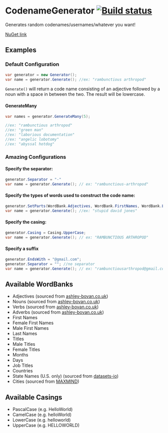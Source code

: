 # CodenameGenerator [![Build status](https://ci.appveyor.com/api/projects/status/1fu843atedo0a2hn/branch/master?svg=true)](https://ci.appveyor.com/project/colinmxs/codenamegenerator/branch/master)
Generates random codenames/usernames/whatever you want!

[NuGet link](https://www.nuget.org/packages/CodenameGenerator)

## Examples
### Default Configuration
```C#
var generator = new Generator();
var name = generator.Generate(); //ex: "rambunctious arthropod"
```
`Generate()` will return a code name consisting of an adjective followed by a noun with a space in between the two. The result will be lowercase.

#### GenerateMany
```C#
var names = generator.GenerateMany(5);

//ex: "rambunctious arthropod"
//ex: "green man"
//ex: "laborious documentation"
//ex: "angelic lobotomy"
//ex: "abyssal hotdog"
```

### Amazing Configurations
#### Specify the separator:
```C#
generator.Separator = "-"
var name = generator.Generate(); // ex: "rambunctious-arthropod"
```
#### Specify the types of words used to construct the code name:
```C#
generator.SetParts(WordBank.Adjectives, WordBank.FirstNames, WordBank.LastNames);
var name = generator.Generate(); //ex: "stupid david jones"
```
#### Specify the casing:
```C#
generator.Casing = Casing.UpperCase;
var name = generator.Generate(); // ex: "RAMBUNCTIOUS ARTHROPOD"
```
#### Specify a suffix 
```C#
generator.EndsWith = "@gmail.com";
generator.Separator = ""; //no separator
var name = generator.Generate(); // ex: "rambunctiousarthropod@gmail.com"
```

## Available WordBanks
+ Adjectives (sourced from [ashley-bovan.co.uk](http://www.ashley-bovan.co.uk/words/partsofspeech.html))
+ Nouns (sourced from [ashley-bovan.co.uk](http://www.ashley-bovan.co.uk/words/partsofspeech.html))
+ Verbs (sourced from [ashley-bovan.co.uk](http://www.ashley-bovan.co.uk/words/partsofspeech.html))
+ Adverbs (sourced from [ashley-bovan.co.uk](http://www.ashley-bovan.co.uk/words/partsofspeech.html))
+ First Names 
 + Female First Names
 + Male First Names
+ Last Names
+ Titles
 + Male Titles
 + Female Titles
+ Months
+ Days
+ Job Titles
+ Countries
+ State Names (U.S. only) (sourced from [datasets-io](https://github.com/datasets-io/us-states-names))
+ Cities (sourced from [MAXMIND](https://www.maxmind.com/en/free-world-cities-database))

## Available Casings
+ PascalCase (e.g. HelloWorld)
+ CamelCase (e.g. helloWorld)
+ LowerCase (e.g. helloworld)
+ UpperCase (e.g. HELLOWORLD)
